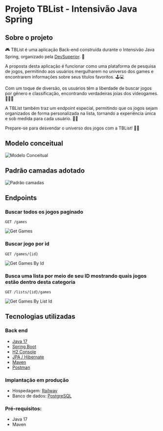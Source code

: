 # Projeto TBList - Intensivão Java Spring

## Sobre o projeto

🎮 TBList é uma aplicação Back-end construída durante o Intensivão Java Spring, organizado pela [DevSuperior](https://devsuperior.com.br). 🌟

A proposta desta aplicação é funcionar como uma plataforma de pesquisa de jogos, permitindo aos usuários mergulharem no universo dos games e encontrarem informações sobre seus títulos favoritos. 🕹️💻

Com um toque de diversão, os usuários têm a liberdade de buscar jogos por gênero e classificação, encontrando verdadeiras joias dos videogames. 🕵️‍♂️🌟

A TBList também traz um endpoint especial, permitindo que os jogos sejam organizados de forma personalizada na lista, tornando a experiência única e sob medida para cada usuário. 🔄🎊

Prepare-se para desvendar o universo dos jogos com a TBList! 🚀🎉 

## Modelo conceitual

![Modelo Conceitual](.github/tabsturmab/resources/tblist-model.png)

## Padrão camadas adotado

![Padrão camadas](.github/tabsturmab/resources/tblist-padrao-camadas.jpg)

## Endpoints

### Buscar todos os jogos paginado
```
GET /games
```
![Get Games](.github/tabsturmab/resources/getGames.png)

### Buscar jogo por id
```
GET /games/{id}
```
![Get Games By Id](.github/tabsturmab/resources/getGamesById.png)

### Busca uma lista por meio de seu ID mostrando quais jogos estão dentro desta categoria
```
GET /lists/{id}/games
```
![Get Games By List Id](.github/tabsturmab/resources/getGamesByListId.png)

## Tecnologias utilizadas

### Back end
- [Java 17](https://www.java.com/pt-BR/)
- [Spring Boot](https://spring.io/projects/spring-boot)
- [H2 Console](https://www.h2database.com/html/main.html)
- [JPA / Hibernate](https://hibernate.org/)
- [Maven](https://maven.apache.org/)
- [Postman](https://www.postman.com/)

### Implantação em produção
- Hospedagem: [Railway](https://railway.app/)
- Banco de dados: [PostgreSQL](https://www.postgresql.org/)

### Pré-requisitos:
- Java 17
- Maven
